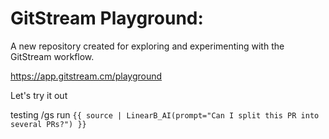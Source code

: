 # GitStream Playground:

A new repository created for exploring and experimenting with the GitStream workflow.

https://app.gitstream.cm/playground

Let's try it out 

testing /gs run `{{ source | LinearB_AI(prompt="Can I split this PR into several PRs?") }}`
